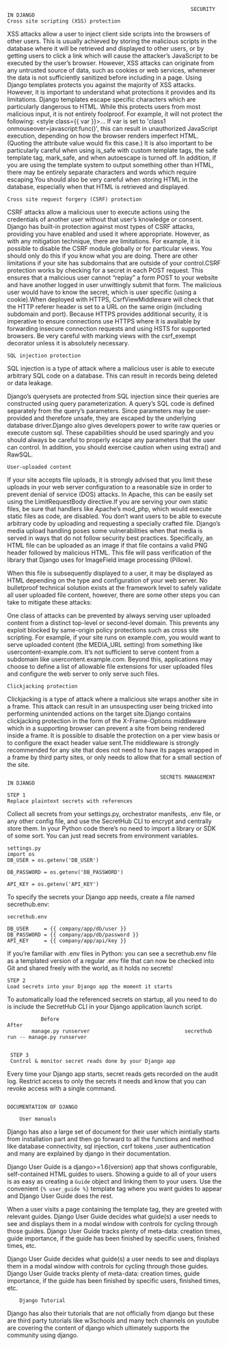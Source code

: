                                                                 SECURITY IN DJANGO
    Cross site scripting (XSS) protection
    
XSS attacks allow a user to inject client side scripts into the browsers of other users. This is usually achieved by storing the malicious scripts in the database where 
it will be retrieved and displayed to other users, or by getting users to click a link which will cause the attacker’s JavaScript to be executed by the user’s browser. However, XSS attacks can originate from any untrusted source of data, such as cookies or web services, whenever the data is not sufficiently sanitized before including in a page.
Using Django templates protects you against the majority of XSS attacks. However, it is important to understand what protections it provides and its limitations.
Django templates escape specific characters which are particularly dangerous to HTML. While this protects users from most malicious input, it is not entirely foolproof. 
For example, it will not protect the following:
          <style class={{ var }}>...</style>
If var is set to 'class1 onmouseover=javascript:func()', this can result in unauthorized JavaScript execution, depending on how the browser renders imperfect HTML. 
(Quoting the attribute value would fix this case.) It is also important to be particularly careful when using is_safe with custom template tags, the safe template tag,
mark_safe, and when autoescape is turned off. In addition, if you are using the template system to output something other than HTML, there may be entirely separate 
characters and words which require escaping.You should also be very careful when storing HTML in the database, especially when that HTML is retrieved and displayed.     


    Cross site request forgery (CSRF) protection
    
CSRF attacks allow a malicious user to execute actions using the credentials of another user without that user’s knowledge or consent.
Django has built-in protection against most types of CSRF attacks, providing you have enabled and used it where appropriate. However, as with any mitigation technique,
there are limitations. For example, it is possible to disable the CSRF module globally or for particular views. You should only do this if you know what you are doing. 
There are other limitations if your site has subdomains that are outside of your control.CSRF protection works by checking for a secret in each POST request. 
This ensures that a malicious user cannot “replay” a form POST to your website and have another logged in user unwittingly submit that form. 
The malicious user would have to know the secret, which is user specific (using a cookie).When deployed with HTTPS, CsrfViewMiddleware will check that the HTTP 
referer header is set to a URL on the same origin (including subdomain and port). Because HTTPS provides additional security, it is imperative to ensure connections use 
HTTPS where it is available by forwarding insecure connection requests and using HSTS for supported browsers.
Be very careful with marking views with the csrf_exempt decorator unless it is absolutely necessary.


    SQL injection protection
    
SQL injection is a type of attack where a malicious user is able to execute arbitrary SQL code on a database. This can result in records being deleted or data leakage.

Django’s querysets are protected from SQL injection since their queries are constructed using query parameterization. A query’s SQL code is defined separately from the 
query’s parameters. Since parameters may be user-provided and therefore unsafe, they are escaped by the underlying database driver.Django also gives developers power 
to write raw queries or execute custom sql. These capabilities should be used sparingly and you should always be careful to properly escape any parameters that the user
can control. In addition, you should exercise caution when using extra() and RawSQL.


    User-uploaded content
    
If your site accepts file uploads, it is strongly advised that you limit these uploads in your web server configuration to a reasonable size in order to prevent denial of service (DOS) attacks. 
In Apache, this can be easily set using the LimitRequestBody directive.If you are serving your own static files, be sure that handlers like Apache’s mod_php, 
which would execute static files as code, are disabled. You don’t want users to be able to execute arbitrary code by uploading and requesting a specially crafted file.
Django’s media upload handling poses some vulnerabilities when that media is served in ways that do not follow security best practices. Specifically, an HTML file can 
be uploaded as an image if that file contains a valid PNG header followed by malicious HTML. This file will pass verification of the library that Django uses for
ImageField image processing (Pillow).

When this file is subsequently displayed to a user, it may be displayed as HTML depending on the type and configuration of your web server.
No bulletproof technical solution exists at the framework level to safely validate all user uploaded file content, however, there are some other steps you can take 
to mitigate these attacks:

One class of attacks can be prevented by always serving user uploaded content from a distinct top-level or second-level domain. This prevents any exploit blocked by same-origin policy protections such as cross site scripting. For example, if your site runs on example.com, you would want to serve uploaded content (the MEDIA_URL setting) from something like usercontent-example.com. It’s not sufficient to serve content from a subdomain like usercontent.example.com.
Beyond this, applications may choose to define a list of allowable file extensions for user uploaded files and configure the web server to only serve such files.

    Clickjacking protection
    
Clickjacking is a type of attack where a malicious site wraps another site in a frame. 
This attack can result in an unsuspecting user being tricked into performing unintended actions on the target site.Django contains clickjacking protection in
the form of the X-Frame-Options middleware which in a supporting browser can prevent a site from being rendered inside a frame. It is possible to disable the
protection on a per view basis or to configure the exact header value sent.The middleware is strongly recommended for any site that does not need to have its 
pages wrapped in a frame by third party sites, or only needs to allow that for a small section of the site.
                  
                                                      SECRETS MANAGEMENT IN DJANGO
                                                      
    STEP 1
    Replace plaintext secrets with references
    
Collect all secrets from your settings.py, orchestrator manifests, .env file, or any other config file, and use the SecretHub CLI to encrypt and centrally store them.
In your Python code there’s no need to import a library or SDK of some sort. You can just read secrets from environment variables.

    settings.py
    import os
    DB_USER = os.getenv('DB_USER')

    DB_PASSWORD = os.getenv('DB_PASSWORD')

    API_KEY = os.getenv('API_KEY')

To specify the secrets your Django app needs, create a file named secrethub.env:

    secrethub.env

    DB_USER     = {{ company/app/db/user }}
    DB_PASSWORD = {{ company/app/db/password }}
    API_KEY     = {{ company/app/api/key }}
    
If you’re familiar with .env files in Python: you can see a secrethub.env file as a templated version of a regular .env file that can now be checked into Git 
and shared freely with the world, as it holds no secrets!                                             

    STEP 2
    Load secrets into your Django app the moment it starts
    
To automatically load the referenced secrets on startup, all you need to do is include the SecretHub CLI in your Django application launch script.

               Before                                                    After
            manage.py runserver                               secrethub run -- manage.py runserver
          
          
     STEP 3
     Control & monitor secret reads done by your Django app

Every time your Django app starts, secret reads gets recorded on the audit log. Restrict access to only the secrets it needs and know that you can revoke 
access with a single command.
                                                                                                                                            
                                                                                                                                            
                                                                     DOCUMENTATION OF DJANGO
                                                                                                                                            
        User manuals

   
 Django  has also a large set of document for their user which inintially starts from installation part and then go forward to all the functions and method like
 database connectivity, sql injection, csrf tokens ,user authentication and many are explained by django in their documentation.
    
Django User Guide is a django>=1.6(version) app that shows configurable, self-contained HTML guides to users. Showing a guide to all of your users is as easy as
creating a `Guide` object and linking them to your users. Use the convenient `{% user_guide %}` template tag where you want guides to appear and Django User Guide does the rest. 

When a user visits a page containing the template tag, they are greeted with relevant guides. Django User Guide decides what guide(s) a user needs to see and displays them in a modal window with controls for cycling through those guides. Django User Guide tracks plenty of meta-data: creation times, guide importance, if the guide has been finished by specific users, finished times, etc.

Django User Guide decides what guide(s) a user needs to see and displays them in a modal window with controls for cycling through those guides. Django User Guide tracks plenty of meta-data: creation times, guide importance, if the guide has been finished by specific users, finished times, etc.

        Django Tutorial
        
 Django has also their tutorials that are not officially from django but these are third party tutorials like w3schools and many tech channels on youtube are 
 covering the content of django which ultimately supports the community using django.
 

